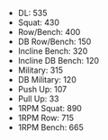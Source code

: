 * DL: 535
*  Squat: 430
*  Row/Bench: 400
*  DB Row/Bench: 150
*  Incline Bench: 320
*  Incline DB Bench: 120
*  Military: 315
*  DB Military: 120
*  Push Up: 107
*  Pull Up: 33
*  1RPM Squat: 890
*  1RPM Row: 715
*  1RPM Bench: 665
